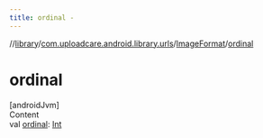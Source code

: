 ```yaml
---
title: ordinal -
---
```

//[library](../../index.md)/[com.uploadcare.android.library.urls](../index.md)/[ImageFormat](index.md)/[ordinal](ordinal.md)



# ordinal  
[androidJvm]  
Content  
val [ordinal](ordinal.md): [Int](https://kotlinlang.org/api/latest/jvm/stdlib/kotlin/-int/index.html)  



